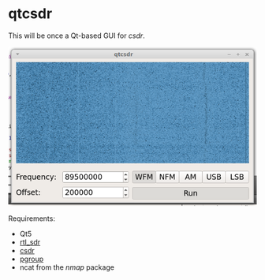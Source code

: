 # qtcsdr

This will be once a Qt-based GUI for *csdr*.

![qtcsdr](/screenshot.png?raw=true)

Requirements:

* Qt5
* <a href="http://sdr.osmocom.org/trac/wiki/rtl-sdr">rtl_sdr</a>
* <a href="https://github.com/simonyiszk/csdr">csdr</a>
* <a href="https://github.com/ha7ilm/pgroup">pgroup</a>
* ncat from the *nmap* package

